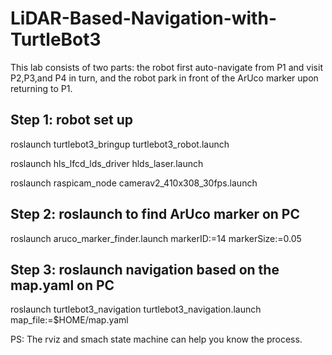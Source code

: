 # LiDAR-Based-Navigation-with-TurtleBot3
This lab consists of two parts: the robot first auto-navigate from P1 and visit P2,P3,and P4 in turn, and the robot park in front of the ArUco marker upon returning to P1. 
## Step 1: robot set up
roslaunch turtlebot3_bringup turtlebot3_robot.launch

roslaunch hls_lfcd_lds_driver hlds_laser.launch

roslaunch raspicam_node camerav2_410x308_30fps.launch 

## Step 2: roslaunch to find ArUco marker on PC
roslaunch aruco_marker_finder.launch markerID:=14 markerSize:=0.05
## Step 3: roslaunch navigation based on the map.yaml on PC
roslaunch turtlebot3_navigation turtlebot3_navigation.launch map_file:=$HOME/map.yaml

PS: The rviz and smach state machine can help you know the process.
